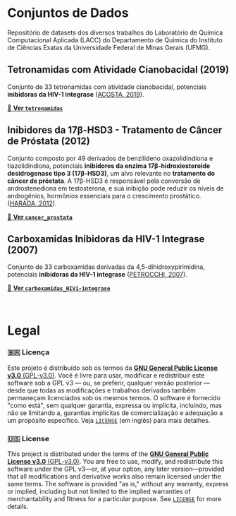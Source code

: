 # Conjuntos de Dados

Repositório de datasets dos diversos trabalhos do Laboratório de Química Computacional Aplicada (LACC) do Departamento de Química do Instituto de Ciências Exatas da Universidade Federal de Minas Gerais (UFMG).


## Tetronamidas com Atividade Cianobacidal (2019)

Conjunto de 33 tetronamidas com atividade cianobacidal, potenciais **inibidoras da HIV-1 integrase** ([ACOSTA, 2019](./tetronamidas/acosta2019.pdf)).

[🔗 **Ver `tetronamidas`**](./tetronamidas/)


## Inibidores da 17β-HSD3 - Tratamento de Câncer de Próstata (2012)

Conjunto composto por 49 derivados de benzilideno oxazolidindiona e tiazolidindiona, potenciais **inibidores da enzima 17β-hidroxiesteroide desidrogenase tipo 3 (17β-HSD3)**, um alvo relevante no **tratamento do câncer de próstata**. A 17β-HSD3 é responsável pela conversão de androstenediona em testosterona, e sua inibição pode reduzir os níveis de androgênios, hormônios essenciais para o crescimento prostático. ([HARADA, 2012](./cancer_prostata/harada2012.pdf)).

[🔗 **Ver `cancer_prostata`**](./cancer_prostata/)

## Carboxamidas Inibidoras da HIV-1 Integrase (2007)

Conjunto de 33 carboxamidas derivadas da 4,5-dihidroxypirimidina, potenciais **inibidoras da HIV-1 integrase** ([PETROCCHI, 2007](./carboxamidas_HIV1-integrase/petrocchi2007.pdf)).

[🔗 **Ver `carboxamidas_HIV1-integrase`**](./carboxamidas_HIV1-integrase/)



&ensp;

# Legal

### 🇧🇷 Licença

Este projeto é distribuído sob os termos da [**GNU General Public License v3.0** (GPL-v3.0)](https://www.gnu.org/licenses/gpl-3.0.html). Você é livre para usar, modificar e redistribuir este software sob a GPL v3 — ou, se preferir, qualquer versão posterior — desde que todas as modificações e trabalhos derivados também permaneçam licenciados sob os mesmos termos. O software é fornecido "como está", sem qualquer garantia, expressa ou implícita, incluindo, mas não se limitando a, garantias implícitas de comercialização e adequação a um propósito específico. Veja [`LICENSE`](./LICENSE) (em inglês) para mais detalhes.

### 🇺🇸 License

This project is distributed under the terms of the [**GNU General Public License v3.0** (GPL-v3.0)](https://www.gnu.org/licenses/gpl-3.0.html). You are free to use, modify, and redistribute this software under the GPL v3—or, at your option, any later version—provided that all modifications and derivative works also remain licensed under the same terms. The software is provided "as is," without any warranty, express or implied, including but not limited to the implied warranties of merchantability and fitness for a particular purpose. See [`LICENSE`](./LICENSE) for more details.
